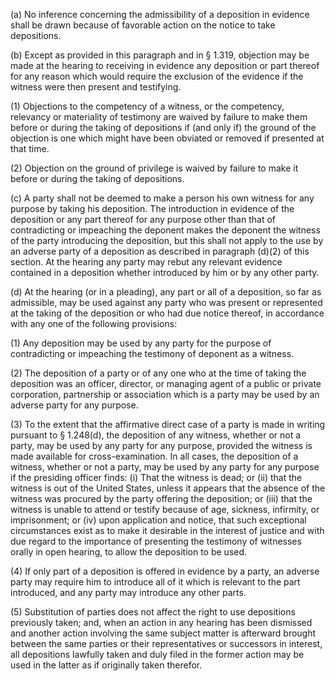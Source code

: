 (a) No inference concerning the admissibility of a deposition in evidence shall be drawn because of favorable action on the notice to take depositions.

(b) Except as provided in this paragraph and in § 1.319, objection may be made at the hearing to receiving in evidence any deposition or part thereof for any reason which would require the exclusion of the evidence if the witness were then present and testifying.

(1) Objections to the competency of a witness, or the competency, relevancy or materiality of testimony are waived by failure to make them before or during the taking of depositions if (and only if) the ground of the objection is one which might have been obviated or removed if presented at that time.

(2) Objection on the ground of privilege is waived by failure to make it before or during the taking of depositions.

(c) A party shall not be deemed to make a person his own witness for any purpose by taking his deposition. The introduction in evidence of the deposition or any part thereof for any purpose other than that of contradicting or impeaching the deponent makes the deponent the witness of the party introducing the deposition, but this shall not apply to the use by an adverse party of a deposition as described in paragraph (d)(2) of this section. At the hearing any party may rebut any relevant evidence contained in a deposition whether introduced by him or by any other party.

(d) At the hearing (or in a pleading), any part or all of a deposition, so far as admissible, may be used against any party who was present or represented at the taking of the deposition or who had due notice thereof, in accordance with any one of the following provisions:
                

(1) Any deposition may be used by any party for the purpose of contradicting or impeaching the testimony of deponent as a witness.

(2) The deposition of a party or of any one who at the time of taking the deposition was an officer, director, or managing agent of a public or private corporation, partnership or association which is a party may be used by an adverse party for any purpose.

(3) To the extent that the affirmative direct case of a party is made in writing pursuant to § 1.248(d), the deposition of any witness, whether or not a party, may be used by any party for any purpose, provided the witness is made available for cross-examination. In all cases, the deposition of a witness, whether or not a party, may be used by any party for any purpose if the presiding officer finds: (i) That the witness is dead; or (ii) that the witness is out of the United States, unless it appears that the absence of the witness was procured by the party offering the deposition; or (iii) that the witness is unable to attend or testify because of age, sickness, infirmity, or imprisonment; or (iv) upon application and notice, that such exceptional circumstances exist as to make it desirable in the interest of justice and with due regard to the importance of presenting the testimony of witnesses orally in open hearing, to allow the deposition to be used.

(4) If only part of a deposition is offered in evidence by a party, an adverse party may require him to introduce all of it which is relevant to the part introduced, and any party may introduce any other parts.

(5) Substitution of parties does not affect the right to use depositions previously taken; and, when an action in any hearing has been dismissed and another action involving the same subject matter is afterward brought between the same parties or their representatives or successors in interest, all depositions lawfully taken and duly filed in the former action may be used in the latter as if originally taken therefor.

